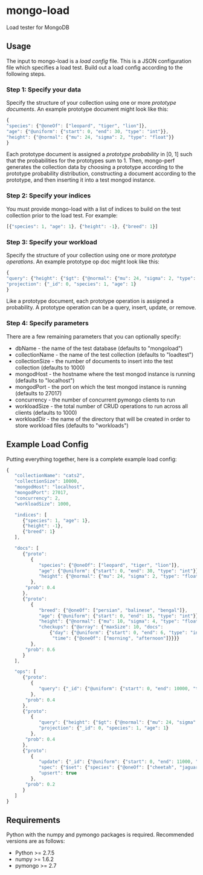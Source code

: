 mongo-load
==========

Load tester for MongoDB

## Usage

The input to mongo-load is a _load config_ file. This is a JSON configuration file which specifies
a load test. Build out a load config according to the following steps.

### Step 1: Specify your data

Specify the structure of your collection using one or more _prototype documents_.
An example prototype document might look like this:

```javascript
{
"species": {"@oneOf": ["leopard", "tiger", "lion"]},
"age": {"@uniform": {"start": 0, "end": 30, "type": "int"}},
"height": {"@normal": {"mu": 24, "sigma": 2, "type": "float"}}
}
```

Each prototype document is assigned a _prototype probability_ in [0, 1] such that the probabilities
for the prototypes sum to 1. Then, mongo-perf generates the collection data by choosing a prototype
according to the prototype probability distribution, constructing a document according to the
prototype, and then inserting it into a test mongod instance.

### Step 2: Specify your indices

You must provide mongo-load with a list of indices to build on the test collection prior to the
load test. For example:

```javascript
[{"species": 1, "age": 1}, {"height": -1}, {"breed": 1}]
```

### Step 3: Specify your workload

Specify the structure of your collection using one or more _prototype operations_. An example
prototype op doc might look like this:

```javascript
{
"query": {"height": {"$gt": {"@normal": {"mu": 24, "sigma": 2, "type": "int"}}}},
"projection": {"_id": 0, "species": 1, "age": 1}
}
```

Like a prototype document, each prototype operation is assigned a probability.
A prototype operation can be a query, insert, update, or remove.

### Step 4: Specify parameters

There are a few remaining parameters that you can optionally specify:
* dbName - the name of the test database (defaults to "mongoload")
* collectionName - the name of the test collection (defaults to "loadtest")
* collectionSize - the number of documents to insert into the test collection (defaults to 1000)
* mongodHost - the hostname where the test mongod instance is running (defaults to "localhost")
* mongodPort - the port on which the test mongod instance is running (defaults to 27017)
* concurrency - the number of concurrent pymongo clients to run
* workloadSize - the total number of CRUD operations to run across all clients (defaults to 1000)
* workloadDir - the name of the directory that will be created in order to store workload files (defaults to "workloads")

## Example Load Config

Putting everything together, here is a complete example load config:

```javascript
{
   "collectionName": "cats2",
   "collectionSize": 10000,
   "mongodHost": "localhost",
   "mongodPort": 27017,
   "concurrency": 2,
   "workloadSize": 1000,

   "indices": [
      {"species": 1, "age": 1},
      {"height": -1},
      {"breed": 1}
   ],

   "docs": [
      {"proto":
         {
            "species": {"@oneOf": ["leopard", "tiger", "lion"]},
            "age": {"@uniform": {"start": 0, "end": 30, "type": "int"}},
            "height": {"@normal": {"mu": 24, "sigma": 2, "type": "float"}}
         },
       "prob": 0.4
      },
      {"proto":
         {
            "breed": {"@oneOf": ["persian", "balinese", "bengal"]},
            "age": {"@uniform": {"start": 0, "end": 15, "type": "int"}},
            "height": {"@normal": {"mu": 10, "sigma": 4, "type": "float"}},
            "checkups": {"@array": {"maxSize": 10, "docs":
                {"day": {"@uniform": {"start": 0, "end": 6, "type": "int"}},
                 "time": {"@oneOf": ["morning", "afternoon"]}}}}
         },
       "prob": 0.6
      }
   ],

   "ops": [
      {"proto":
         {
            "query": {"_id": {"@uniform": {"start": 0, "end": 10000, "type": "int"}}}
         },
       "prob": 0.4
      },
      {"proto":
         {
            "query": {"height": {"$gt": {"@normal": {"mu": 24, "sigma": 2, "type": "int"}}}},
            "projection": {"_id": 0, "species": 1, "age": 1}
         },
       "prob": 0.4
      },
      {"proto":
         {
            "update": {"_id": {"@uniform": {"start": 0, "end": 11000, "type": "int"}}},
            "spec": {"$set": {"species": {"@oneOf": ["cheetah", "jaguar"]}}},
            "upsert": true
         },
       "prob": 0.2
      }
   ]
}
```

## Requirements

Python with the numpy and pymongo packages is required. Recommended versions are as follows:

* Python >= 2.7.5
* numpy >= 1.6.2
* pymongo >= 2.7
